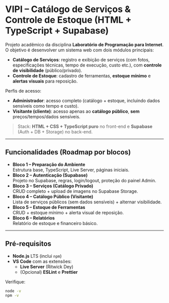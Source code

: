 # VIPI – Catálogo de Serviços & Controle de Estoque (HTML + TypeScript + Supabase)

Projeto acadêmico da disciplina **Laboratório de Programação para Internet**.  
O objetivo é desenvolver um sistema web com dois módulos principais:

- **Catálogo de Serviços**: registro e exibição de serviços (com fotos, especificações técnicas, tempo de execução, custo etc.), com **controle de visibilidade** (público/privado).
- **Controle de Estoque**: cadastro de ferramentas, **estoque mínimo** e **alertas visuais** para reposição.

Perfis de acesso:
- **Administrador**: acesso completo (catálogo + estoque, incluindo dados sensíveis como tempo e custo).
- **Visitante (cliente)**: acesso apenas ao **catálogo público**, **sem** preços/tempos/dados sensíveis.

> Stack: **HTML + CSS + TypeScript puro** no front-end e **Supabase** (Auth + DB + Storage) no back-end.

---

## Funcionalidades (Roadmap por blocos)

- **Bloco 1 – Preparação do Ambiente**  
  Estrutura base, TypeScript, Live Server, páginas iniciais.
- **Bloco 2 – Autenticação (Supabase)**  
  Projeto no Supabase, regras, login/logout, proteção do painel Admin.
- **Bloco 3 – Serviços (Catálogo Privado)**  
  CRUD completo + upload de imagens no Supabase Storage.
- **Bloco 4 – Catálogo Público (Visitante)**  
  Lista de serviços públicos (sem dados sensíveis) + alternar visibilidade.
- **Bloco 5 – Estoque de Ferramentas**  
  CRUD + estoque mínimo + alerta visual de reposição.
- **Bloco 6 – Relatórios**  
  Relatório de estoque e financeiro básico.

---

## Pré-requisitos

- **Node.js** LTS (inclui `npm`)  
- **VS Code** com as extensões:
  - **Live Server** (Ritwick Dey)
  - (Opcional) **ESLint** e **Prettier**

Verifique:
```bash
node -v
npm -v
